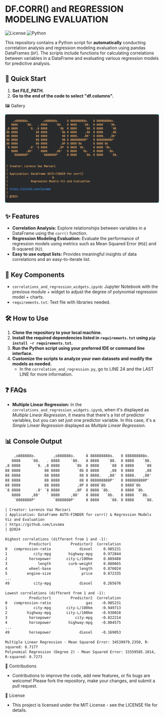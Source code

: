 # DF.CORR() and REGRESSION MODELING EVALUATION

![License](https://img.shields.io/badge/license-MIT-blue.svg)
![Python](https://img.shields.io/badge/python-3.8%2B-green.svg)

This repository contains a Python script for **automatically** conducting correlation analysis and regression modeling evaluation using pandas DataFrames (`DF`). The scripts include functions for calculating correlations between variables in a DataFrame and evaluating various regression models for predictive analysis.

## 🚀 Quick Start

1. **Set FILE_PATH.**
2. **Go to the end of the code to select "df.columns".**


🖼️ Gallery


![GIF](gif_demo.gif)


## ✨ Features

- **Correlation Analysis:** Explore relationships between variables in a DataFrame using the `corr()` function.
- **Regression Modeling Evaluation:** Evaluate the performance of regression models using metrics such as Mean Squared Error (`MSE`) and R-squared (`R2`).
- **Easy to use output lists:** Provides meaningful insights of data correlations and an easy-to-iterate list.

## 📂 Key Components

- `correlations_and_regression_widgets.ipynb`: Jupyter Notebook with the previous module + widget to adjust the degree of polynomial regression model + charts.
- `requirements.txt`: Text file with libraries needed.

## 🛠️ How to Use

1. **Clone the repository to your local machine.**
2. **Install the required dependencies listed in `requirements.txt` using `pip install -r requirements.txt`.**
3. **Run the Python script using your preferred IDE or command line interface.**
4. **Customize the scripts to analyze your own datasets and modify the models as needed.**
   - In the `correlation_and_regression.py`, go to LINE 24 and the LAST LINE for more information.

## ❓ FAQs

- **Multiple Linear Regression:** In the `correlations_and_regression_widgets.ipynb`, when it's displayed as <em>Multiple Linear Regression</em>, it means that there's a list of predictor variables, but you can set just one predictor variable. In this case, it's a <em>Simple Linear Regression</em> displayed as <em>Multiple Linear Regression</em>.

## 📊 Console Output

```plaintext
    ,o888888o.        ,o888888o.     8 888888888o.   8 888888888o.   
   8888     `88.   . 8888     `88.   8 8888    `88.  8 8888    `88.  
,8 8888       `8. ,8 8888       `8b  8 8888     `88  8 8888     `88  
88 8888           88 8888        `8b 8 8888     ,88  8 8888     ,88  
88 8888           88 8888         88 8 8888.   ,88'  8 8888.   ,88'  
88 8888           88 8888         88 8 888888888P'   8 888888888P'   
88 8888           88 8888        ,8P 8 8888`8b       8 8888`8b       
`8 8888       .8' `8 8888       ,8P  8 8888 `8b.     8 8888 `8b.     
   8888     ,88'   ` 8888     ,88'   8 8888   `8b.   8 8888   `8b.   
    `8888888P'        `8888888P'     8 8888     `88. 8 8888     `88. 

| Creator: Lorenzo Vaz Marzari
| Application: DataFrame AUTO-FINDER for corr() & Regression Models Viz and Evaluation
| https://github.com/Lovama
| @2024

Highest correlations (different from 1 and -1):
           Predictor1         Predictor2  Correlation
0   compression-ratio             diesel     0.985231
1            city-mpg        highway-mpg     0.972044
2          horsepower       city-L/100km     0.889488
3              length        curb-weight     0.880665
4          wheel-base             length     0.876024
5         engine-size              price     0.872335
...
49           city-mpg             diesel     0.265676

Lowest correlations (different from 1 and -1):
           Predictor1         Predictor2  Correlation
0   compression-ratio                gas    -0.985231
1            city-mpg       city-L/100km    -0.949713
2         highway-mpg       city-L/100km    -0.930028
3          horsepower           city-mpg    -0.822214
4          horsepower        highway-mpg    -0.804575
...
49         horsepower             diesel    -0.169053

Multiple Linear Regression - Mean Squared Error: 34539979.2350, R-squared: 0.7177
Polynomial Regression (Degree 2) - Mean Squared Error: 33359585.1014, R-squared: 0.7273
```


🤝 Contributions
- Contributions to improve the code, add new features, or fix bugs are welcome! Please fork the repository, make your changes, and submit a pull request.


📜 License
- This project is licensed under the MIT License - see the LICENSE file for details.
